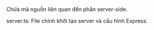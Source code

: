 Chứa mã nguồn liên quan đến phần server-side.

server.ts: File chính khởi tạo server và cấu hình Express.